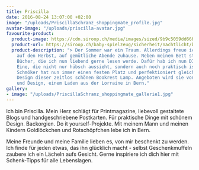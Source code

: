 ```yaml
---
title: Priscilla
date: 2016-08-24 13:07:00 +02:00
image: "/uploads/PriscillaSchranz_shoppingmate_profile.jpg"
avatar-image: "/uploads/priscilla-avatar.jpg"
favourite-product:
  product-image: https://cdn.siroop.ch/media/images/sized/9b9c5059dd66bd54651d7b6a7bb5b7cc.400x400.jpg
  product-url: https://siroop.ch/baby-spielzeug/sicherheit/nachtlicht/bookrest-lamp-led-326804?utm_source=smates&utm_medium=editorial&utm_campaign=smates_q416_priscilla&utm_content=bookrestlampe
  product-description: "> Der Sommer war ein Traum. Allerdings freue ich mich nun
    auf den Herbst, auf gemütliche Abende zuhause. Neben meinem Bett stapeln sich
    Bücher, die ich nun liebend gerne lesen werde. Dafür hab ich nun DIE Lampe gefunden.
    Eine, die nicht nur hübsch aussieht, sondern auch noch praktisch ist. Mein aktueller
    Schmöker hat nun immer einen festen Platz und perfektioniert gleichzeitig das
    Design dieser zeitlos schönen Bookrest Lamp. Angeboten wird sie von Heinzer Leuchten
    und Design, einem Laden aus der Lorraine in Bern."
gallery:
- image: "/uploads/PriscillaSchranz_shoppingmate_gallerie1.jpg"
---
```


Ich bin Priscilla. Mein Herz schlägt für Printmagazine, liebevoll gestaltete Blogs und handgeschriebene Postkarten. Für praktische Dinge mit schönem Design. Backorgien. Do it yourself-Projekte. Mit meinem Mann und meinen Kindern Goldlöckchen und Rotschöpfchen lebe ich in Bern.

Meine Freunde und meine Familie lieben es, von mir beschenkt zu werden. Ich finde für jeden etwas, das ihn glücklich macht - selbst Geschenkmuffeln zaubere ich ein Lächeln aufs Gesicht. Gerne inspiriere ich dich hier mit Schenk-Tipps für alle Lebenslagen.
